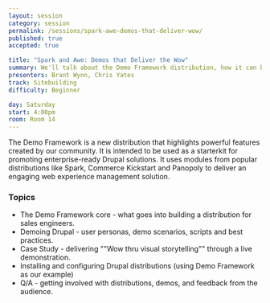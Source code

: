 ```yaml
---
layout: session
category: session
permalink: /sessions/spark-awe-demos-that-deliver-wow/
published: true
accepted: true

title: "Spark and Awe: Demos that Deliver the Wow"
summary: We'll talk about the Demo Framework distribution, how it can be leveraged to engage customers and teach best practices for demoing Drupal to the enterprise.
presenters: Brant Wynn, Chris Yates
track: Sitebuilding
difficulty: Beginner

day: Saturday
start: 4:00pm
room: Room 14
---
```


The Demo Framework is a new distribution that highlights powerful features created by our community. It is intended to be used as a starterkit for promoting enterprise-ready Drupal solutions. It uses modules from popular distributions like Spark, Commerce Kickstart and Panopoly to deliver an engaging web experience management solution.

### Topics

- The Demo Framework core - what goes into building a distribution for sales engineers.
- Demoing Drupal - user personas, demo scenarios, scripts and best practices.
- Case Study - delivering ""Wow thru visual storytelling"" through a live demonstration.
- Installing and configuring Drupal distributions (using Demo Framework as our example)
- Q/A - getting involved with distributions, demos, and feedback from the audience.
